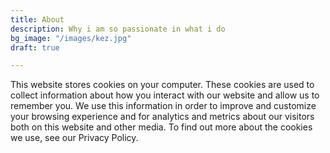 ```yaml
---
title: About
description: Why i am so passionate in what i do
bg_image: "/images/kez.jpg"
draft: true

---
```

This website stores cookies on your computer. These cookies are used to collect information about how you interact with our website and allow us to remember you. We use this information in order to improve and customize your browsing experience and for analytics and metrics about our visitors both on this website and other media. To find out more about the cookies we use, see our Privacy Policy.
